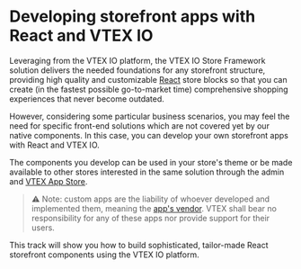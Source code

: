 # Developing storefront apps with React and VTEX IO

Leveraging from the VTEX IO platform, the VTEX IO Store Framework solution delivers the needed foundations for any storefront structure, providing high quality and customizable [React](https://reactjs.org/) store blocks so that you can create (in the fastest possible go-to-market time) comprehensive shopping experiences that never become outdated.

However, considering some particular business scenarios, you may feel the need for specific front-end solutions which are not covered yet by our native components. In this case, you can develop your own storefront apps with React and VTEX IO.

The components you develop can be used in your store's theme or be made available to other stores interested in the same solution through the admin and [VTEX App Store](https://apps.vtex.com/).

>⚠️ Note: custom apps are the liability of whoever developed and implemented them, meaning the [app's vendor](https://developers.vtex.com/vtex-developer-docs/docs/manifest#vendor). VTEX shall bear no responsibility for any of these apps nor provide support for their users.

This track will show you how to build sophisticated, tailor-made React storefront components using the VTEX IO platform.
